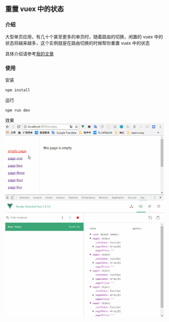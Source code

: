 ## 重置 vuex 中的状态

### 介绍
大型单页应用，有几十个甚至更多的单页时，随着路由的切换，闲置的 vuex 中的状态将越来越多，这个实例就是在路由切换的时候帮你重置 vuex 中的状态

具体介绍请参考[我的文章](https://github.com/huangshuwei/blog/issues/11)

### 使用

安装
```
npm install
```

运行
```
npm run dev
```

效果
![reset](./reset.gif)


